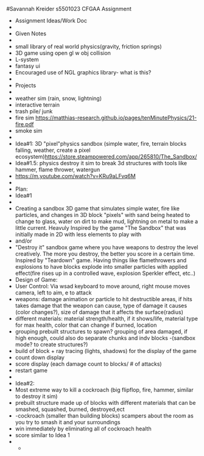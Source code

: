 #Savannah Kreider s5501023 CFGAA Assignment
- Assignment Ideas/Work Doc
-
- Given Notes
-
- small library of real world physics(gravity, friction springs)
- 3D game using open gl w obj collision
- L-system
- fantasy ui
- Encouraged use of NGL graphics library- what is this?
- 
-  Projects
-  
- weather sim (rain, snow, lightning)
- interactive terrain 
- trash pile/ junk
- fire sim https://matthias-research.github.io/pages/tenMinutePhysics/21-fire.pdf
- smoke sim
- 
- Idea#1: 3D "pixel"physics sandbox (simple water, fire, terrain blocks falling, weather, create a pixel ecosystem)https://store.steampowered.com/app/265810/The_Sandbox/
-  Idea#1.5: physics destroy it sim to break 3d structures with tools like hammer, flame thrower, watergun 
-  https://m.youtube.com/watch?v=KRu9aLFvq6M
-
- Plan:
- Idea#1
-
- Creating a sandbox 3D game that simulates simple water, fire like particles, and changes in 3D block "pixels" with sand being heated to change to glass, water on dirt to make mud, lightning on metal to make a little current. Heavuly Inspired by the game "The Sandbox" that was initially made in 2D with less elements to play with
- and/or
- "Destroy it" sandbox game where you have weapons to destroy the level creatively. The more you destroy, the better you score in a certain time. Inspired by "Teardown" game. Having things like flamethrowers and explosions to have blocks explode into smaller particles with applied effect(fire rises up in a controlled wave, explosion Sperkler effect, etc..)
- Design of Game:
- User Control: Via wsad keyboard to move around, right mouse moves camera, left to aim, e to attack
- weapons: damage animation or particle to hit destructible areas, if hits takes damage that the weapon can cause, type of damage it causes (color changes?), size of damage that it affects the surface(radius)
- different materials: material strength/health, if it shows/life, material type for max health, color that can change if burned, location
- grouping prebuilt structures to spawn? grouping of area damaged, if high enough, could also do separate chunks and indv blocks
-(sandbox mode? to create structures?)
- build of block + ray tracing (lights, shadows) for the display of the game
- count down display
- score display (each damage count to blocks/ # of attacks)
- restart game
-  
- Idea#2:
-  Most extreme way to kill a cockroach (big flipflop, fire, hammer, similar to destroy it sim)
-  prebuilt structure made up of blocks with different materials that can be smashed, squashed, burned, destroyed,ect
-  -cockroach (smaller than building blocks) scampers about the room as you try to smash it and your surroundings
-  win immediately by eliminating all of cockroach health
-  score similar to Idea 1
-  -
